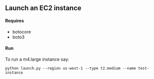 ## Launch an EC2 instance

#### Requires
 - botocore
 - boto3
 
#### Run
To run a m4.large instance say:

`python launch.py --region us-west-1 --type t2.medium --name test-instance`

